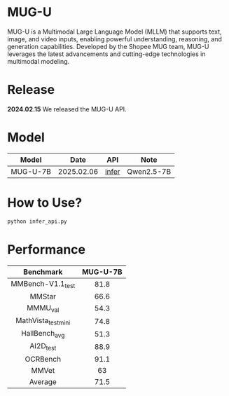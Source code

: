 # MUG-U
MUG-U is a Multimodal Large Language Model (MLLM) that supports text, image, and video inputs, enabling powerful understanding, reasoning, and generation capabilities. Developed by the Shopee MUG team, MUG-U leverages the latest advancements and cutting-edge technologies in multimodal modeling.

# Release
**2024.02.15** We released the MUG-U API.

# Model
|            Model            |    Date    |                                           API                                            |                     Note                     |
| :-------------------------: | :--------: | :-------------------------------------------------------------------------------------------: | :------------------------------------------: |
| MUG-U-7B | 2025.02.06 | [infer](./infer_api.py) |                  Qwen2.5-7B                  |

# How to Use?
```python
python infer_api.py
```

# Performance

|Benchmark|MUG-U-7B|
|:---:|:---:|
|MMBench-V1.1<sub>test</sub>|81.8|
|MMStar|66.6|
|MMMU<sub>val</sub>|54.3|
|MathVista<sub>testmini</sub>|74.8|
|HallBench<sub>avg</sub>|51.3|
|AI2D<sub>test</sub>|88.9|
|OCRBench|91.1|
|MMVet|63|
|Average|71.5|



